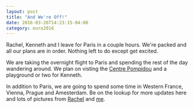 ```yaml
---
layout: post
title: "And We're Off!"
date: 2016-03-26T14:23:15-04:00
category: euro2016
---
```


Rachel, Kenneth and I leave for Paris in a couple hours. We're packed and all our plans are in order. Nothing left to do except get excited.

We are taking the overnight flight to Paris and spending the rest of the day wandering around. We plan on visting the [Centre Pompidou](https://www.centrepompidou.fr/en) and a playground or two for Kenneth.

In addition to Paris, we are going to spend some time in Western France, Vienna, Prague and Amesterdam. Be on the lookup for more updates here and lots of pictures from [Rachel](https://www.instagram.com/rljart/) and [me](https://www.instagram.com/travisj).
